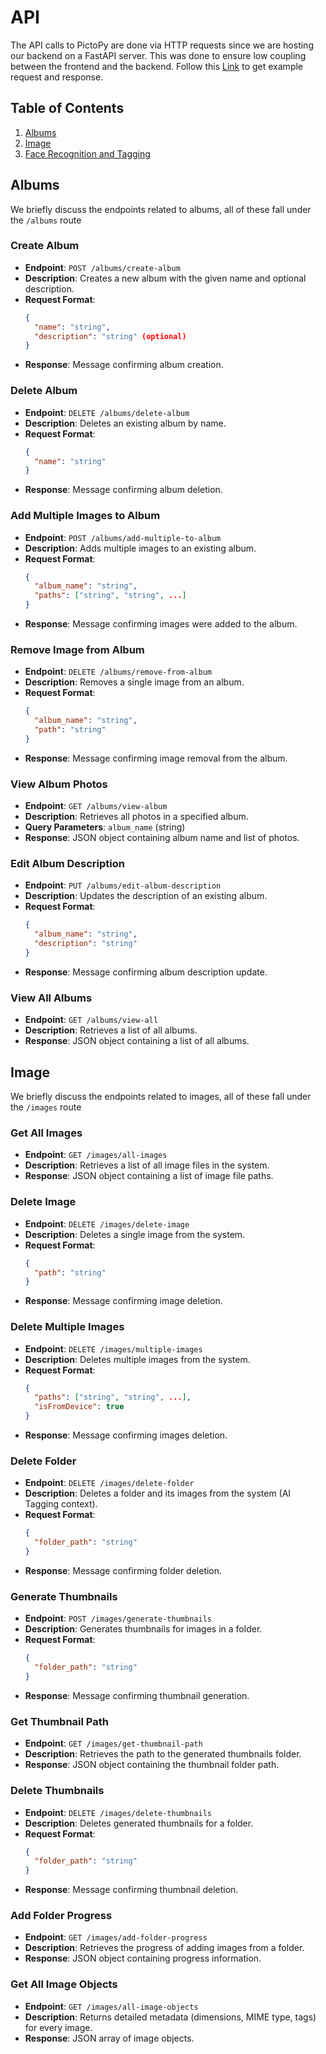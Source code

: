 # API

The API calls to PictoPy are done via HTTP requests since we are hosting our backend on a FastAPI server. This was done to ensure low coupling between the frontend and the backend.
Follow this [Link](https://www.postman.com/cryosat-explorer-62744145/workspace/pictopy/overview) to get example request and response.

## Table of Contents

1. [Albums](#albums)
2. [Image](#image)
3. [Face Recognition and Tagging](#face-recognition-and-tagging)

## Albums

We briefly discuss the endpoints related to albums, all of these fall under the `/albums` route

### Create Album

- **Endpoint**: `POST /albums/create-album`
- **Description**: Creates a new album with the given name and optional description.
- **Request Format**:
  ```json
  {
    "name": "string",
    "description": "string" (optional)
  }
  ```
- **Response**: Message confirming album creation.

### Delete Album

- **Endpoint**: `DELETE /albums/delete-album`
- **Description**: Deletes an existing album by name.
- **Request Format**:
  ```json
  {
    "name": "string"
  }
  ```
- **Response**: Message confirming album deletion.

### Add Multiple Images to Album

- **Endpoint**: `POST /albums/add-multiple-to-album`
- **Description**: Adds multiple images to an existing album.
- **Request Format**:
  ```json
  {
    "album_name": "string",
    "paths": ["string", "string", ...]
  }
  ```
- **Response**: Message confirming images were added to the album.

### Remove Image from Album

- **Endpoint**: `DELETE /albums/remove-from-album`
- **Description**: Removes a single image from an album.
- **Request Format**:
  ```json
  {
    "album_name": "string",
    "path": "string"
  }
  ```
- **Response**: Message confirming image removal from the album.

### View Album Photos

- **Endpoint**: `GET /albums/view-album`
- **Description**: Retrieves all photos in a specified album.
- **Query Parameters**: `album_name` (string)
- **Response**: JSON object containing album name and list of photos.

### Edit Album Description

- **Endpoint**: `PUT /albums/edit-album-description`
- **Description**: Updates the description of an existing album.
- **Request Format**:
  ```json
  {
    "album_name": "string",
    "description": "string"
  }
  ```
- **Response**: Message confirming album description update.

### View All Albums

- **Endpoint**: `GET /albums/view-all`
- **Description**: Retrieves a list of all albums.
- **Response**: JSON object containing a list of all albums.

## Image

We briefly discuss the endpoints related to images, all of these fall under the `/images` route

### Get All Images

- **Endpoint**: `GET /images/all-images`
- **Description**: Retrieves a list of all image files in the system.
- **Response**: JSON object containing a list of image file paths.

### Delete Image

- **Endpoint**: `DELETE /images/delete-image`
- **Description**: Deletes a single image from the system.
- **Request Format**:
  ```json
  {
    "path": "string"
  }
  ```
- **Response**: Message confirming image deletion.

### Delete Multiple Images

- **Endpoint**: `DELETE /images/multiple-images`
- **Description**: Deletes multiple images from the system.
- **Request Format**:
  ```json
  {
    "paths": ["string", "string", ...],
    "isFromDevice": true
  }
  ```
- **Response**: Message confirming images deletion.

### Delete Folder

- **Endpoint**: `DELETE /images/delete-folder`
- **Description**: Deletes a folder and its images from the system (AI Tagging context).
- **Request Format**:
  ```json
  {
    "folder_path": "string"
  }
  ```
- **Response**: Message confirming folder deletion.

### Generate Thumbnails

- **Endpoint**: `POST /images/generate-thumbnails`
- **Description**: Generates thumbnails for images in a folder.
- **Request Format**:
  ```json
  {
    "folder_path": "string"
  }
  ```
- **Response**: Message confirming thumbnail generation.

### Get Thumbnail Path

- **Endpoint**: `GET /images/get-thumbnail-path`
- **Description**: Retrieves the path to the generated thumbnails folder.
- **Response**: JSON object containing the thumbnail folder path.

### Delete Thumbnails

- **Endpoint**: `DELETE /images/delete-thumbnails`
- **Description**: Deletes generated thumbnails for a folder.
- **Request Format**:
  ```json
  {
    "folder_path": "string"
  }
  ```
- **Response**: Message confirming thumbnail deletion.

### Add Folder Progress

- **Endpoint**: `GET /images/add-folder-progress`
- **Description**: Retrieves the progress of adding images from a folder.
- **Response**: JSON object containing progress information.

### Get All Image Objects

- **Endpoint**: `GET /images/all-image-objects`
- **Description**: Returns detailed metadata (dimensions, MIME type, tags) for every image.
- **Response**: JSON array of image objects.
